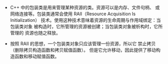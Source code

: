 + C++ 中的包装类是用来管理某种资源的类。资源可以是内存、文件句柄、
  或网络连接等。包装类通常会使用 RAII（Resource Acquisition Is Initialization）
  技术。使用这种技术意味着资源的生命周期与作用域绑定：当包装类对象
  被构造时，它所管理的资源被创建；当包装类对象被析构时，它所管理的
  资源也随之释放。

+ 按照 RAII 的思想，一个包装类对象只应该管理一份资源，所以它
  禁止拷贝（删除拷贝构造函数和拷贝赋值函数）。
  但是它允许移动，因此提供了移动构造函数和移动赋值函数。
